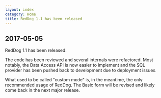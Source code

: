 ```yaml
---
layout: index
category: Home
title: RedDog 1.1 has been released
---
```


## 2017-05-05

RedDog 1.1 has been released.

The code has been reviewed and several internals were refactored. Most notably, the Data Access API is now easier to implement and the SQL provider has been pushed back to development due to deployment issues.

What used to be called "custom mode" is, in the meantime, the only recommended usage of RedDog. The Basic form will be revised and likely come back in the next major release.
